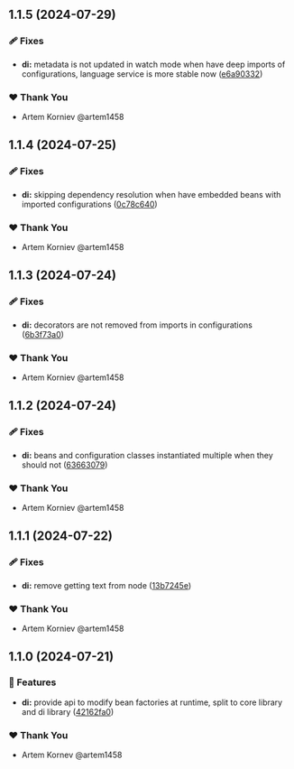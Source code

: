 ## 1.1.5 (2024-07-29)


### 🩹 Fixes

- **di:** metadata is not updated in watch mode when have deep imports of configurations, language service is more stable now ([e6a90332](https://github.com/clawject/clawject/commit/e6a90332))

### ❤️  Thank You

- Artem Korniev @artem1458

## 1.1.4 (2024-07-25)


### 🩹 Fixes

- **di:** skipping dependency resolution when have embedded beans with imported configurations ([0c78c640](https://github.com/clawject/clawject/commit/0c78c640))

### ❤️  Thank You

- Artem Korniev @artem1458

## 1.1.3 (2024-07-24)


### 🩹 Fixes

- **di:** decorators are not removed from imports in configurations ([6b3f73a0](https://github.com/clawject/clawject/commit/6b3f73a0))

### ❤️  Thank You

- Artem Korniev @artem1458

## 1.1.2 (2024-07-24)


### 🩹 Fixes

- **di:** beans and configuration classes instantiated multiple when they should not ([63663079](https://github.com/clawject/clawject/commit/63663079))

### ❤️  Thank You

- Artem Korniev @artem1458

## 1.1.1 (2024-07-22)


### 🩹 Fixes

- **di:** remove getting text from node ([13b7245e](https://github.com/clawject/clawject/commit/13b7245e))

### ❤️  Thank You

- Artem Korniev @artem1458

## 1.1.0 (2024-07-21)


### 🚀 Features

- **di:** provide api to modify bean factories at runtime, split to core library and di library ([42162fa0](https://github.com/clawject/clawject/commit/42162fa0))

### ❤️  Thank You

- Artem Kornev @artem1458
